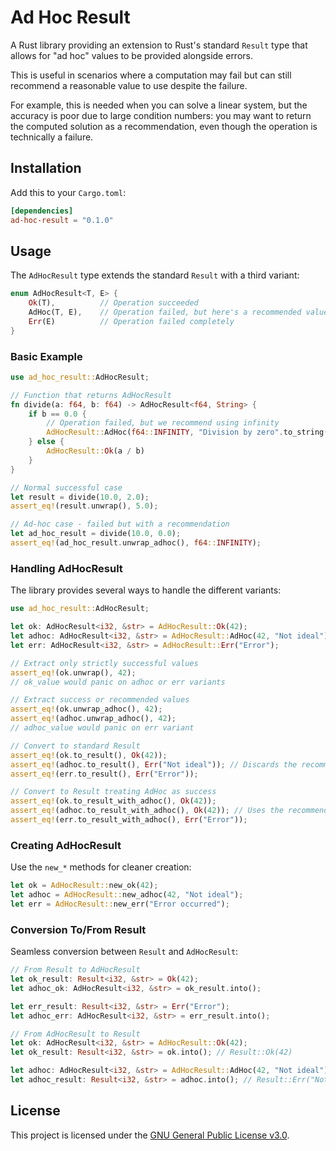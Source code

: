 # Ad Hoc Result

A Rust library providing an extension to Rust's standard `Result` type that allows for "ad hoc" values to be provided alongside errors.

This is useful in scenarios where a computation may fail but can still recommend a reasonable value to use despite the failure.

For example, this is needed when you can solve a linear system, but the accuracy is poor due to large condition numbers: you may want to return the computed solution as a recommendation, even though the operation is technically a failure.

## Installation

Add this to your `Cargo.toml`:

```toml
[dependencies]
ad-hoc-result = "0.1.0"
```

## Usage

The `AdHocResult` type extends the standard `Result` with a third variant:

```rust
enum AdHocResult<T, E> {
    Ok(T),          // Operation succeeded
    AdHoc(T, E),    // Operation failed, but here's a recommended value
    Err(E)          // Operation failed completely
}
```

### Basic Example

```rust
use ad_hoc_result::AdHocResult;

// Function that returns AdHocResult
fn divide(a: f64, b: f64) -> AdHocResult<f64, String> {
    if b == 0.0 {
        // Operation failed, but we recommend using infinity
        AdHocResult::AdHoc(f64::INFINITY, "Division by zero".to_string())
    } else {
        AdHocResult::Ok(a / b)
    }
}

// Normal successful case
let result = divide(10.0, 2.0);
assert_eq!(result.unwrap(), 5.0);

// Ad-hoc case - failed but with a recommendation
let ad_hoc_result = divide(10.0, 0.0);
assert_eq!(ad_hoc_result.unwrap_adhoc(), f64::INFINITY);
```

### Handling AdHocResult

The library provides several ways to handle the different variants:

```rust
use ad_hoc_result::AdHocResult;

let ok: AdHocResult<i32, &str> = AdHocResult::Ok(42);
let adhoc: AdHocResult<i32, &str> = AdHocResult::AdHoc(42, "Not ideal");
let err: AdHocResult<i32, &str> = AdHocResult::Err("Error");

// Extract only strictly successful values
assert_eq!(ok.unwrap(), 42);
// ok_value would panic on adhoc or err variants

// Extract success or recommended values
assert_eq!(ok.unwrap_adhoc(), 42);
assert_eq!(adhoc.unwrap_adhoc(), 42);
// adhoc_value would panic on err variant

// Convert to standard Result
assert_eq!(ok.to_result(), Ok(42));
assert_eq!(adhoc.to_result(), Err("Not ideal")); // Discards the recommended value
assert_eq!(err.to_result(), Err("Error"));

// Convert to Result treating AdHoc as success
assert_eq!(ok.to_result_with_adhoc(), Ok(42));
assert_eq!(adhoc.to_result_with_adhoc(), Ok(42)); // Uses the recommended value
assert_eq!(err.to_result_with_adhoc(), Err("Error"));
```

### Creating AdHocResult

Use the `new_*` methods for cleaner creation:

```rust
let ok = AdHocResult::new_ok(42);
let adhoc = AdHocResult::new_adhoc(42, "Not ideal");
let err = AdHocResult::new_err("Error occurred");
```

### Conversion To/From Result

Seamless conversion between `Result` and `AdHocResult`:

```rust
// From Result to AdHocResult
let ok_result: Result<i32, &str> = Ok(42);
let adhoc_ok: AdHocResult<i32, &str> = ok_result.into();

let err_result: Result<i32, &str> = Err("Error");
let adhoc_err: AdHocResult<i32, &str> = err_result.into();

// From AdHocResult to Result
let ok: AdHocResult<i32, &str> = AdHocResult::Ok(42);
let ok_result: Result<i32, &str> = ok.into(); // Result::Ok(42)

let adhoc: AdHocResult<i32, &str> = AdHocResult::AdHoc(42, "Not ideal");
let adhoc_result: Result<i32, &str> = adhoc.into(); // Result::Err("Not ideal")
```

## License

This project is licensed under the [GNU General Public License v3.0](LICENSE).